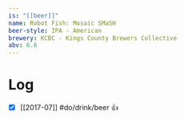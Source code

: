 ```yaml
---
is: "[[beer]]"
name: Robot Fish: Mosaic SMaSH
beer-style: IPA - American
brewery: KCBC - Kings County Brewers Collective
abv: 6.6
---
```

# Log
- [x] [[2017-07]] #do/drink/beer 👍
